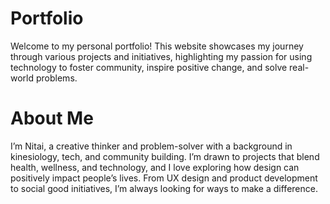 # Portfolio
Welcome to my personal portfolio! This website showcases my journey through various projects and initiatives, highlighting my passion for using technology to foster community, inspire positive change, and solve real-world problems.

# About Me
I’m Nitai, a creative thinker and problem-solver with a background in kinesiology, tech, and community building. I’m drawn to projects that blend health, wellness, and technology, and I love exploring how design can positively impact people’s lives. From UX design and product development to social good initiatives, I’m always looking for ways to make a difference.
